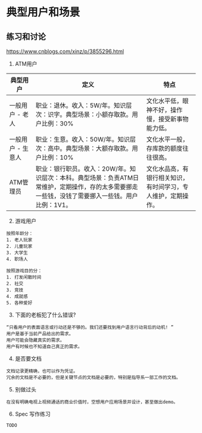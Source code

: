 # 典型用户和场景

## 练习和讨论
https://www.cnblogs.com/xinz/p/3855296.html
1. ATM用户

|典型用户|定义|特点|
|--|--|--|
|一般用户 - 老人|职业：退休。收入：5W/年。知识层次：识字。典型场景：小额存取款。用户比例：30%|文化水平低，眼神不好，操作慢，接受新事物能力低。|
|一般用户 - 生意人|职业：生意。收入：50W/年。知识层次：高中。典型场景：大额存取款。用户比例：10%|文化水平一般，存库款的额度往往很高。|
|ATM管理员|职业：银行职员。收入：20W/年。知识层次：本科。典型场景：负责ATM日常维护，定期操作，存的太多需要挪走一些钱，没钱了需要挪入一些钱。用户比例：1V1。|文化水品高，有银行相关知识，有时间学习，专人维护，定期操作。|

2. 游戏用户
```
按照年龄分：
1. 老人玩家
2. 儿童玩家
3. 大学生
4. 职场人

按照游戏目的分：
1. 打发闲散时间
2. 社交
3. 竞技
4. 成就感
5. 各种爱好
```

3. 下面的老板犯了什么错误?
```
“只看用户的表面语言或行动还是不够的。我们还要找到用户语言行动背后的动机! ”
用户是基于当前产品给出的需求。
用户可能会隐藏真实的需求。
用户有时候也不知道自己真正的需求。
```

4. 是否要文档
```
文档记录更精确，也可以作为凭证。
冗余的文档是不必要的，但是关键节点的文档是必要的，特别是指导系一部工作的文档。
```

5. 别做过头
```
在没有明确电视上视频通话的商业价值时，空想用户应用场景并设计，甚至做出demo。
```

6. Spec 写作练习
```
TODO
```